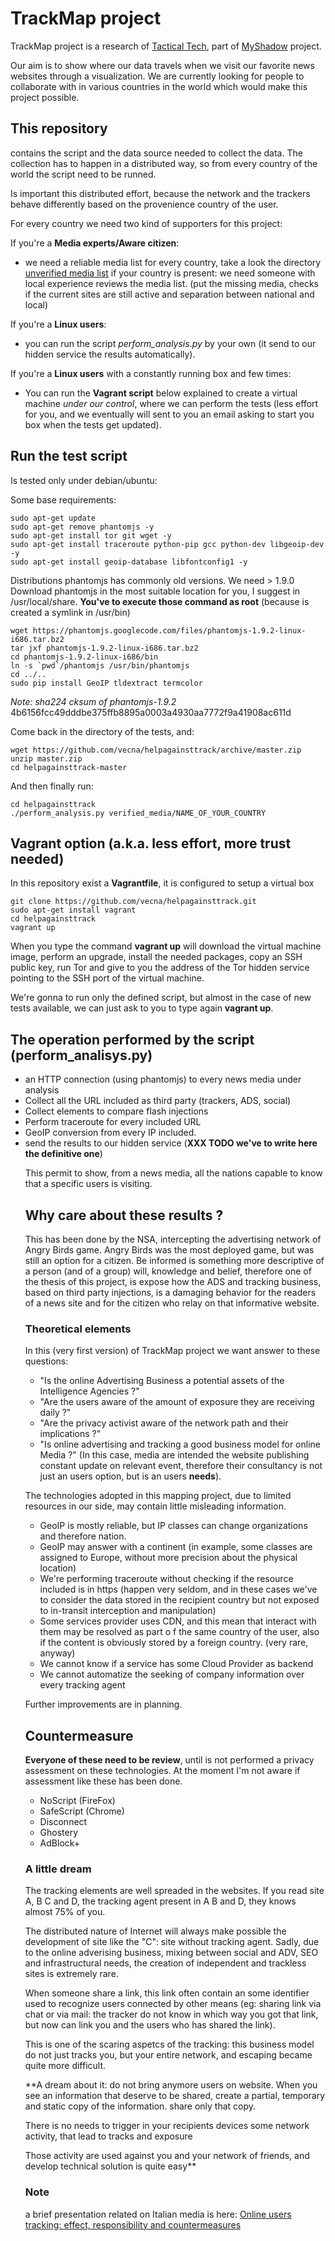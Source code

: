 # TrackMap project

TrackMap project is a research of [Tactical Tech](http://www.tacticaltech.org), part of [MyShadow](http://myshadow.org) project.

Our aim is to show where our data travels when we visit our favorite news websites through a visualization. We are currently looking for people to collaborate with in various countries in the world which would make this project possible.

## This repository

contains the script and the data source needed to collect the data. 
The collection has to happen in a distributed way, so from every country of the 
world the script need to be runned.

Is important this distributed effort, because the network and the trackers behave
differently based on the provenience country of the user. 

For every country we need two kind of supporters for this project:

If you're a **Media experts/Aware citizen**:

  * we need a reliable media list for every country, take a look the directory [unverified media list](https://github.com/vecna/helpagainsttrack/tree/master/unverified_media_list) if your country is present: we need someone with local experience reviews the media list. (put the missing media, checks if the current sites are still active
and separation between national and local)

If you're a **Linux users**:

  * you can run the script *perform\_analysis.py* by your own (it send to our hidden service the results automatically).

If you're a **Linux users** with a constantly running box and few times:

  * You can run the **Vagrant script** below explained to create a virtual machine _under our control_, where we can perform the tests (less effort for you, and we eventually will sent to you an email asking to start you box when the tests get updated).

## Run the test script

Is tested only under debian/ubuntu:

Some base requirements:

    sudo apt-get update
    sudo apt-get remove phantomjs -y
    sudo apt-get install tor git wget -y
    sudo apt-get install traceroute python-pip gcc python-dev libgeoip-dev -y
    sudo apt-get install geoip-database libfontconfig1 -y

Distributions phantomjs has commonly old versions. We need > 1.9.0
Download phantomjs in the most suitable location for you, I suggest in /usr/local/share. **You've to execute those command as root** (because is created a symlink in /usr/bin)

    wget https://phantomjs.googlecode.com/files/phantomjs-1.9.2-linux-i686.tar.bz2 
    tar jxf phantomjs-1.9.2-linux-i686.tar.bz2 
    cd phantomjs-1.9.2-linux-i686/bin
    ln -s `pwd`/phantomjs /usr/bin/phantomjs
    cd ../..
    sudo pip install GeoIP tldextract termcolor 

*Note: sha224 cksum of phantomjs-1.9.2* 4b6156fcc49dddbe375ffb8895a0003a4930aa7772f9a41908ac611d

Come back in the directory of the tests, and:

    wget https://github.com/vecna/helpagainsttrack/archive/master.zip
    unzip master.zip
    cd helpagainsttrack-master

And then finally run:

    cd helpagainsttrack
    ./perform_analysis.py verified_media/NAME_OF_YOUR_COUNTRY


## Vagrant option (a.k.a. less effort, more trust needed)

In this repository exist a **Vagrantfile**, it is configured to setup a virtual
box

    git clone https://github.com/vecna/helpagainsttrack.git
    sudo apt-get install vagrant
    cd helpagainsttrack
    vagrant up


When you type the command **vagrant up** will download the virtual machine image,
perform an upgrade, install the needed packages, copy an SSH public key, run Tor 
and give to you the address of the Tor hidden service pointing to the SSH port of 
the virtual machine.

We're gonna to run only the defined script, but almost in the case of new tests available,
we can just ask to you to type again **vagrant up**.


## The operation performed by the script (perform\_analisys.py)

  * an HTTP connection (using phantomjs) to every news media under analysis
  * Collect all the URL included as third party (trackers, ADS, social)
  * Collect <object> elements to compare flash injections
  * Perform traceroute for every included URL 
  * GeoIP conversion from every IP included.
  * send the results to our hidden service (**XXX TODO we've to write here the definitive one**)

This permit to show, from a news media, all the nations capable to know that a
specific users is visiting.

## Why care about these results ?

This has been done by the NSA, intercepting the advertising network of Angry Birds
game. Angry Birds was the most deployed game, but was still an option for a 
citizen. Be informed is something more descriptive of a person (and of a group)
will, knowledge and belief, therefore one of the thesis of this project, is expose
how the ADS and tracking business, based on third party injections, is a
damaging behavior for the readers of a news site and for the citizen who relay
on that informative website.

### Theoretical elements

In this (very first version) of TrackMap project we want answer to these questions:

  * "Is the online Advertising Business a potential assets of the Intelligence Agencies ?"
  * "Are the users aware of the amount of exposure they are receiving daily ?"
  * "Are the privacy activist aware of the network path and their implications ?"
  * "Is online advertising and tracking a good business model for online Media ?" (In this case, media are intended the website publishing constant update on relevant event, therefore their consultancy is not just an users option, but is an users **needs**).

The technologies adopted in this mapping project, due to limited resources in our side, may contain
little misleading information.

  * GeoIP is mostly reliable, but IP classes can change organizations and therefore nation.
  * GeoIP may answer with a continent (in example, some classes are assigned to Europe, without more precision about the physical location)
  * We're performing traceroute without checking if the resource included is in https (happen very seldom, and in these cases we've to consider the data stored in the recipient country but not exposed to in-transit interception and manipulation)
  * Some services provider uses CDN, and this mean that interact with them may be resolved as part o
f the same country of the user, also if the content is obviously stored by a foreign country. (very rare, anyway)
  * We cannot know if a service has some Cloud Provider as backend
  * We cannot automatize the seeking of company information over every tracking agent

Further improvements are in planning.


## Countermeasure

**Everyone of these need to be review**, until is not performed a privacy assessment
on these technologies. At the moment I'm not aware if assessment like these has been
done.

  * NoScript (FireFox)
  * SafeScript (Chrome)
  * Disconnect
  * Ghostery 
  * AdBlock+

### A little dream

The tracking elements are well spreaded in the websites. 
If you read site A, B C and D, the tracking agent present in A B and D, they knows almost 
75% of you.

The distributed nature of Internet will always make possible the development of site like
the "C": site without tracking agent. 
Sadly, due to the online adverising business, mixing between social and ADV, SEO and 
infrastructural needs, the creation of independent and trackless sites is extremely rare.

When someone share a link, this link often contain an some identifier used to recognize users 
connected by other means (eg: sharing link via chat or via mail: the tracker do not know in which 
way you got that link, but now can link you and the users who has shared the link).

This is one of the scaring aspetcs of the tracking: this business model do not just tracks you, but your entire network, and escaping became quite more difficult.

**A dream about it: do not bring anymore users on website. When you see an
information that deserve to be shared, create a partial, temporary and static copy
of the information. share only that copy. 

There is no needs to trigger in your recipients devices some network
activity, that lead to tracks and exposure

Those activity are used against you and your network of friends, and develop technical solution is quite easy**


### Note

a brief presentation related on Italian media is here: [Online users tracking: effect, responsibility and countermeasures](http://vecna.github.io)

